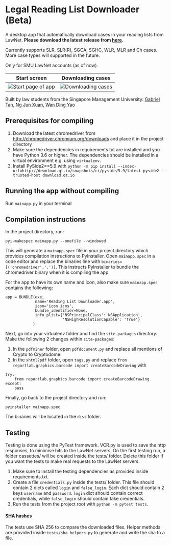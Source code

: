 # Legal Reading List Downloader (Beta)
A desktop app that automatically download cases in your reading lists from LawNet. **Please download the latest release from [here](https://github.com/gabrieltanhl/Legal-Reading-List-Downloader/releases).**

Currently supports SLR, SLR(R), SGCA, SGHC, WLR, MLR and Ch cases. More case types will supported in the future.

Only for SMU LawNet accounts (as of now).

Start screen             |  Downloading cases
:-------------------------:|:-------------------------:
![](https://user-images.githubusercontent.com/24975800/43300130-0d21778a-9190-11e8-98b9-fd8c3b4e78eb.png "Start page of app")  |  ![](https://user-images.githubusercontent.com/24975800/43300132-0f44b9be-9190-11e8-9a05-b8ce778f28e3.png "Downloading cases")

Built by law students from the Singapore Management University: [Gabriel Tan](https://github.com/gabrieltanhl), [Ng Jun Xuan](https://github.com/njunxuan), [Wan Ding Yao](https://github.com/DingYao)

## Prerequisites for compiling
1. Download the latest chromedriver from http://chromedriver.chromium.org/downloads and place it in the project directory
2. Make sure the dependencies in requirements.txt are installed and you have Python 3.6 or higher. The dependencies should be installed in a virtual environment e.g. using ```virtualenv```.
3. Install PySide2==5.9 with ```python -m pip install --index-url=http://download.qt.io/snapshots/ci/pyside/5.9/latest pyside2 --trusted-host download.qt.io```

## Running the app without compiling
Run ```mainapp.py``` in your terminal

## Compilation instructions
In the project directory, run:
```
pyi-makespec mainapp.py --onefile --windowed
```
This will generate a ```mainapp.spec``` file in your project directory which provides compilation instructions to PyInstaller. Open ```mainapp.spec``` in a code editor and replace the binaries line with ```binaries=[('chromedriver','.')]```. This instructs PyInstaller to bundle the chromedriver binary when it is compiling the app.

For the app to have its own name and icon, also make sure ```mainapp.spec``` contains the following:
```
app = BUNDLE(exe,
             name='Reading List Downloader.app',
             icon='icon.icns',
             bundle_identifier=None,
             info_plist={'NSPrincipalClass':'NSApplication',
                         'NSHighResolutionCapable': 'True'}
            )
```

Next, go into your virtualenv folder and find the ```site-packages``` directory. Make the following 2 changes within ```site-packages```:
1) In the ```pdfminer``` folder, open ```pdfdocument.py``` and replace all mentions of Crypto to Cryptodome.
2) In the ```xhtml2pdf``` folder, open ```tags.py``` and replace ```from reportlab.graphics.barcode import createBarcodeDrawing``` with
```
try:
    from reportlab.graphics.barcode import createBarcodeDrawing
except:
    pass
```
Finally, go back to the project directory and run:
```
pyinstaller mainapp.spec
```
The binaries will be located in the ```dist``` folder.

## Testing
Testing is done using the PyTest framework. VCR.py is used to save the http responses, to minimise hits to the LawNet servers. On the first testing run, a folder cassettes/ will be created inside the tests/ folder. Delete this folder if you want the tests to make real requests to the LawNet servers.
1. Make sure to install the testing dependencies as provided inside requirements.txt.
2. Create a file ```credentials.py``` inside the tests/ folder. This file should contain 2 dicts called ```login``` and ```false_login```. Each dict should contain 2 keys ```username``` and ```password```. ```login``` dict should contain correct credentials, while ```false_login``` should contain fake credentials.
3. Run the tests from the project root with ```python -m pytest tests```.

#### SHA hashes
The tests use SHA 256 to compare the downloaded files. Helper methods are provided inside ```tests/sha_helpers.py``` to generate and write the sha to a file.
